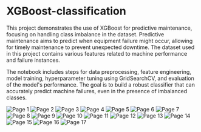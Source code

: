 # XGBoost-classification
This project demonstrates the use of XGBoost for predictive maintenance, focusing on handling class imbalance in the dataset. Predictive maintenance aims to predict when equipment failure might occur, allowing for timely maintenance to prevent unexpected downtime. The dataset used in this project contains various features related to machine performance and failure instances.

The notebook includes steps for data preprocessing, feature engineering, model training, hyperparameter tuning using GridSearchCV, and evaluation of the model's performance. The goal is to build a robust classifier that can accurately predict machine failures, even in the presence of imbalanced classes.


![Page 1](./images/page1.jpg)
![Page 2](./images/page2.jpg)
![Page 3](./images/page3.jpg)
![Page 4](./images/page4.jpg)
![Page 5](./images/page5.jpg)
![Page 6](./images/page6.jpg)
![Page 7](./images/page7.jpg)
![Page 8](./images/page8.jpg)
![Page 9](./images/page9.jpg)
![Page 10](./images/page10.jpg)
![Page 11](./images/page11.jpg)
![Page 12](./images/page12.jpg)
![Page 13](./images/page13.jpg)
![Page 14](./images/page14.jpg)
![Page 15](./images/page15.jpg)
![Page 16](./images/page16.jpg)
![Page 17](./images/page17.jpg)